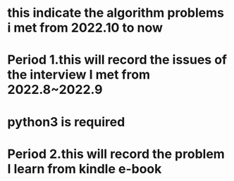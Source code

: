 # this indicate the algorithm problems i met from 2022.10 to now

# Period 1.this will record the issues of the interview I met from 2022.8~2022.9
# python3 is required

# Period 2.this will record the problem I learn from kindle e-book

